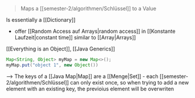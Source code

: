 > Maps a [[semester-2/algorithmen/Schlüssel]] to a Value

Is essentially a [[Dictionary]]

- offer [[Random Access auf Arrays|random access]] in [[Konstante Laufzeit|constant time]] similar to [[Array|Arrays]]

[[Everything is an Object]], [[Java Generics]]
```java
Map<String, Object> myMap = new Map<>();
myMap.put("object 1", new Object())
```

--> The keys of a [[Java Map|Map]] are a [[Menge|Set]] - each [[semester-2/algorithmen/Schlüssel]] can only exist once, so when trying to add a new element with an existing key, the previoius element will be overwriten 